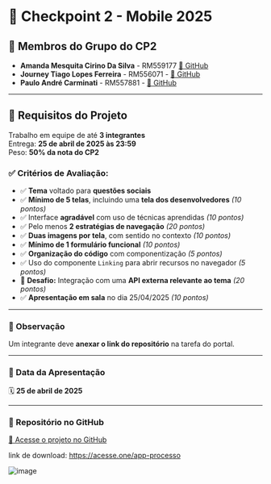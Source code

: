 # 🎯 Checkpoint 2 - Mobile 2025

## 📌 Membros do Grupo do CP2

- **Amanda Mesquita Cirino Da Silva** - RM559177 [🔗 GitHub](https://github.com/mandyy14)
- **Journey Tiago Lopes Ferreira** - RM556071 - [🔗 GitHub](https://github.com/JouTiago)
- **Paulo André Carminati** - RM557881 - [🔗 GitHub](https://github.com/carmipa)

---

## 📝 Requisitos do Projeto

Trabalho em equipe de até **3 integrantes**  
Entrega: **25 de abril de 2025 às 23:59**  
Peso: **50% da nota do CP2**

### ✅ Critérios de Avaliação:

- ✅ **Tema** voltado para **questões sociais**
- ✅ **Mínimo de 5 telas**, incluindo uma **tela dos desenvolvedores** *(10 pontos)*
- ✅ Interface **agradável** com uso de técnicas aprendidas *(10 pontos)*
- ✅ Pelo menos **2 estratégias de navegação** *(20 pontos)*
- ✅ **Duas imagens por tela**, com sentido no contexto *(10 pontos)*
- ✅ **Mínimo de 1 formulário funcional** *(10 pontos)*
- ✅ **Organização do código** com componentização *(5 pontos)*
- ✅ Uso do componente `Linking` para abrir recursos no navegador *(5 pontos)*
- 🌟 **Desafio:** Integração com uma **API externa relevante ao tema** *(20 pontos)*
- ✅ **Apresentação em sala** no dia 25/04/2025 *(10 pontos)*

---

### 📌 Observação
Um integrante deve **anexar o link do repositório** na tarefa do portal.

---

### 📅 Data da Apresentação
🗓️ **25 de abril de 2025**

---

### 📁 Repositório no GitHub
[🔗 Acesse o projeto no GitHub](https://github.com/carmipa/mobile_aplication_development_CP_1SEM/tree/main/cp2)

link de download: https://acesse.one/app-processo

![image](https://github.com/user-attachments/assets/f35014ab-daab-47a8-80bb-d935487f34f0)

